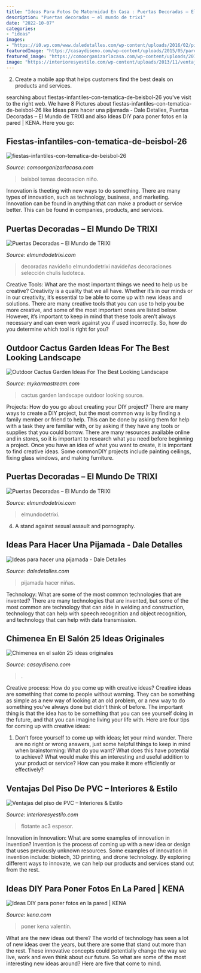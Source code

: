 ```yaml
---
title: "Ideas Para Fotos De Maternidad En Casa : Puertas Decoradas – El Mundo De Trixi"
description: "Puertas decoradas – el mundo de trixi"
date: "2022-10-07"
categories:
- "ideas"
images:
- "https://i0.wp.com/www.daledetalles.com/wp-content/uploads/2016/02/pijamada-6.jpg"
featuredImage: "https://casaydiseno.com/wp-content/uploads/2015/05/pared-piedra-estilo-rustico-salon-chimenea.jpg"
featured_image: "https://comoorganizarlacasa.com/wp-content/uploads/2016/01/Fiestas-infantiles-con-tematica-de-beisbol-26.jpg"
image: "https://interioresyestilo.com/wp-content/uploads/2013/11/ventajas-piso-pvc-panama-2.jpg"
---
```



2. Create a mobile app that helps customers find the best deals on products and services.

	

		
searching about fiestas-infantiles-con-tematica-de-beisbol-26 you've visit to the right web. We have 8 Pictures about fiestas-infantiles-con-tematica-de-beisbol-26 like Ideas para hacer una pijamada - Dale Detalles, Puertas Decoradas – El Mundo de TRIXI and also Ideas DIY para poner fotos en la pared | KENA. Here you go:
		
    
## Fiestas-infantiles-con-tematica-de-beisbol-26

<img loading=lazy src="https://comoorganizarlacasa.com/wp-content/uploads/2016/01/Fiestas-infantiles-con-tematica-de-beisbol-26.jpg" onerror="this.onerror=null;this.src='https://tse4.mm.bing.net/th?id=OIP.O4Z1NZCOQhs_oL0-R44QhwHaLD&amp;pid=15.1';" alt="fiestas-infantiles-con-tematica-de-beisbol-26">

_Source: comoorganizarlacasa.com_

>beisbol temas decoracion niño. 

	

Innovation is theeting with new ways to do something. There are many types of innovation, such as technology, business, and marketing. Innovation can be found in anything that can make a product or service better. This can be found in companies, products, and services.

    
## Puertas Decoradas – El Mundo De TRIXI

<img loading=lazy src="https://elmundodetrixi.com/wp-content/uploads/2015/05/olaf.jpg" onerror="this.onerror=null;this.src='https://tse1.mm.bing.net/th?id=OIP.MTK73nY5CvqUK_qlrcW28QHaNK&amp;pid=15.1';" alt="Puertas Decoradas – El Mundo de TRIXI">

_Source: elmundodetrixi.com_

>decoradas navideño elmundodetrixi navideñas decoraciones selección chulis ludoteca. 

	

Creative Tools: What are the most important things we need to help us be creative?
Creativity is a quality that we all have. Whether it’s in our minds or in our creativity, it’s essential to be able to come up with new ideas and solutions. There are many creative tools that you can use to help you be more creative, and some of the most important ones are listed below. However, it’s important to keep in mind that these tools aren’t always necessary and can even work against you if used incorrectly. So, how do you determine which tool is right for you?

    
## Outdoor Cactus Garden Ideas For The Best Looking Landscape

<img loading=lazy src="https://mykarmastream.com/wp-content/uploads/2017/08/cactus-garden-10.jpeg" onerror="this.onerror=null;this.src='https://tse4.mm.bing.net/th?id=OIP.6nNeH__ofZESUzctsTT2WAHaLH&amp;pid=15.1';" alt="Outdoor Cactus Garden Ideas For The Best Looking Landscape">

_Source: mykarmastream.com_

>cactus garden landscape outdoor looking source. 

	

Projects: How do you go about creating your DIY project?
There are many ways to create a DIY project, but the most common way is by finding a family member or friend to help. This can be done by asking them for help with a task they are familiar with, or by asking if they have any tools or supplies that you could borrow. There are many resources available online and in stores, so it is important to research what you need before beginning a project. Once you have an idea of what you want to create, it is important to find creative ideas. Some commonDIY projects include painting ceilings, fixing glass windows, and making furniture.

    
## Puertas Decoradas – El Mundo De TRIXI

<img loading=lazy src="http://elmundodetrixi.com/wp-content/uploads/2015/05/IMG_20151212_181119.jpg" onerror="this.onerror=null;this.src='https://tse3.mm.bing.net/th?id=OIP.AeZB9CKs8FPurIxvdRc9ngHaJ4&amp;pid=15.1';" alt="Puertas Decoradas – El Mundo de TRIXI">

_Source: elmundodetrixi.com_

>elmundodetrixi. 

	

4. A stand against sexual assault and pornography.

    
## Ideas Para Hacer Una Pijamada - Dale Detalles

<img loading=lazy src="https://i0.wp.com/www.daledetalles.com/wp-content/uploads/2016/02/pijamada-6.jpg" onerror="this.onerror=null;this.src='https://tse1.mm.bing.net/th?id=OIP.5CMhEbNVwj_4DxWAbSD-uAHaKM&amp;pid=15.1';" alt="Ideas para hacer una pijamada - Dale Detalles">

_Source: daledetalles.com_

>pijamada hacer niñas. 

	

Technology: What are some of the most common technologies that are invented?
There are many technologies that are invented, but some of the most common are technology that can aide in welding and construction, technology that can help with speech recognition and object recognition, and technology that can help with data transmission.

    
## Chimenea En El Salón 25 Ideas Originales

<img loading=lazy src="https://casaydiseno.com/wp-content/uploads/2015/05/pared-piedra-estilo-rustico-salon-chimenea.jpg" onerror="this.onerror=null;this.src='https://tse4.mm.bing.net/th?id=OIP.B3FpzrpgEB_lqoypQznO6wHaLD&amp;pid=15.1';" alt="Chimenea en el salón 25 ideas originales">

_Source: casaydiseno.com_

>. 

	

Creative process: How do you come up with creative ideas?
Creative ideas are something that come to people without warning. They can be something as simple as a new way of looking at an old problem, or a new way to do something you’ve always done but didn’t think of before. The important thing is that the idea has to be something that you can see yourself doing in the future, and that you can imagine living your life with. Here are four tips for coming up with creative ideas: 
1. Don’t force yourself to come up with ideas; let your mind wander. There are no right or wrong answers, just some helpful things to keep in mind when brainstorming: What do you want? What does this have potential to achieve? What would make this an interesting and useful addition to your product or service? How can you make it more efficiently or effectively? 


    
## Ventajas Del Piso De PVC – Interiores &amp; Estilo

<img loading=lazy src="https://interioresyestilo.com/wp-content/uploads/2013/11/ventajas-piso-pvc-panama-2.jpg" onerror="this.onerror=null;this.src='https://tse1.mm.bing.net/th?id=OIP.mNMCOSCNQ6hMuXv_Ure5MQHaGZ&amp;pid=15.1';" alt="Ventajas del piso de PVC – Interiores &amp; Estilo">

_Source: interioresyestilo.com_

>flotante ac3 espesor. 

	

Innovation in Innovation: What are some examples of innovation in invention?
Invention is the process of coming up with a new idea or design that uses previously unknown resources. Some examples of innovation in invention include: biotech, 3D printing, and drone technology. By exploring different ways to innovate, we can help our products and services stand out from the rest.

    
## Ideas DIY Para Poner Fotos En La Pared | KENA

<img loading=lazy src="https://kena.com/wp-content/uploads/2017/01/Ideas-para-fotos-en-casa.jpg" onerror="this.onerror=null;this.src='https://tse4.mm.bing.net/th?id=OIP.tCsFhtSWMN9o3jmdWWtDQQHaJ4&amp;pid=15.1';" alt="Ideas DIY para poner fotos en la pared | KENA">

_Source: kena.com_

>poner kena valentín. 

	

What are the new ideas out there?
The world of technology has seen a lot of new ideas over the years, but there are some that stand out more than the rest. These innovative concepts could potentially change the way we live, work and even think about our future. So what are some of the most interesting new ideas around? Here are five that come to mind.

